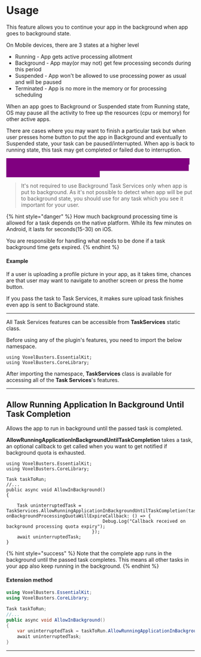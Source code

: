 # Usage

This feature allows you to continue your app in the background when app goes to background state.

On Mobile devices, there are 3 states at a higher level

* Running - App gets active processing allotment
* Background - App may(or may not) get few processing seconds during this period
* Suspended - App won't be allowed to use processing power as usual and will be paused
* Terminated - App is no more in the memory or for processing scheduling

When an app goes to Background or Suspended state from Running state, OS may pause all the activity to free up the resources (cpu or memory) for other active apps.

There are cases where you may want to finish a particular task but when user presses home button to put the app in Background and eventually to Suspended state, your task can be paused/interrupted. When app is back to running state, this task may get completed or failed due to interruption.

<mark style="color:purple;background-color:purple;">To allow an app to continue when put to Background state, the app should be given some special permission to run in background. Background Task Services helps in making this happen!</mark>

> It's not required to use Background Task Services only when app is put to background. As it's not possible to detect when app will be put to background state, you should use for any task which you see it important for your user.

{% hint style="danger" %}
How much background processing time is allowed for a task depends on the native platform. While its few minutes on Android, it lasts for seconds(15-30) on iOS.

You are responsible for handling what needs to be done if a task background time gets expired.&#x20;
{% endhint %}



#### Example

If a user is uploading a profile picture in your app, as it takes time, chances are that user may want to navigate to another screen or press the home button.

If you pass the task to Task Services, it makes sure upload task finishes even app is sent to Background state.

***



All Task Services features can be accessible from **TaskServices** static class.&#x20;

Before using any of the plugin's features, you need to import the below namespace.

```
using VoxelBusters.EssentialKit;
using VoxelBusters.CoreLibrary;
```

After importing the namespace, **TaskServices** class is available for accessing all of the **Task Services**'s features.

***

## Allow Running Application In Background Until Task Completion

Allows the app to run in background until the passed task is completed.

**AllowRunningApplicationInBackgroundUntilTaskCompletion** takes a task, an optional callback to get called when you want to get notified if background quota is exhausted.

<pre class="language-csharp"><code class="lang-csharp">using VoxelBusters.EssentialKit;
using VoxelBusters.CoreLibrary;

Task taskToRun;
//...
public async void AllowInBackground()
{
<strong>    
</strong>    Task uninterruptedTask = TaskServices.AllowRunningApplicationInBackgroundUntilTaskCompletion(taskToRun, onBackgroundProcessingQuotaWillExpireCallback: () => {
                                    Debug.Log("Callback received on background processing quota expiry");
                                });
    await uninterruptedTask;                              
}
</code></pre>

{% hint style="success" %}
Note that the complete app runs in the background until the passed task completes. This means all other tasks in your app also keep running in the background.
{% endhint %}

#### Extension method

```csharp
using VoxelBusters.EssentialKit;
using VoxelBusters.CoreLibrary;

Task taskToRun;
//...
public async void AllowInBackground()
{
    var uninterruptedTask = taskToRun.AllowRunningApplicationInBackgroundUntilTaskCompletion(); //Or pass callback for expiry notification
    await uninterruptedTask;                              
}
```



***





